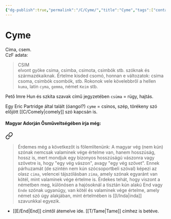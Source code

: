 ```yaml
---
{"dg-publish":true,"permalink":"/C/Cyme/","title":"Cyme","tags":["containstransclusions","formatted🟢"],"created":"2023-10-17T08:28","updated":"2023-10-17T08:28"}
---
```



# Cyme

Cima, csem.  
CzF adata:  
> CSIM  
> elvont gyöke csima, csimba, csimota, csimbók stb. szóknak és származékaiknak. Értelme kisded csomó, honnan e változatok: csima csoma, csimbók csombók, stb. Rokonok vele kövelebbről a hellen `kuma`, latin `cyma`, `gemma`, német `Keim` stb.  

Pető Imre Hun és szkíta szavak című jegyzetében `csüma` = rügy, hajtás.  

Egy Eric Partridge által talált (óangol?) `cyme` = csinos, szép, törékeny szó előjött [[C/Comely\|comely]] szó kapcsán is.  

#### Magyar Adorján Ősműveltségében írja még:  


<div class="transclusion internal-embed is-loaded"><a class="markdown-embed-link" href="/e/end/#jq8z8x" aria-label="Open link"><svg xmlns="http://www.w3.org/2000/svg" width="24" height="24" viewBox="0 0 24 24" fill="none" stroke="currentColor" stroke-width="2" stroke-linecap="round" stroke-linejoin="round" class="svg-icon lucide-link"><path d="M10 13a5 5 0 0 0 7.54.54l3-3a5 5 0 0 0-7.07-7.07l-1.72 1.71"></path><path d="M14 11a5 5 0 0 0-7.54-.54l-3 3a5 5 0 0 0 7.07 7.07l1.71-1.71"></path></svg></a><div class="markdown-embed">



> Érdemes még a következőt is fölemlítenünk: A magyar vég (nem kún) szónak nemcsak valaminek vége értelme van, hanem hosszúság, hossz is, mert mondjuk egy bizonyos hosszúságú vászonra vagy szövetre is, hogy "egy vég vászon", avagy "egy vég szövet". Ennek párhuzamát (de szintén nem kún szócsoportbeli szóval) képezi az olasz `cima`, velencei tájszólásban `zima`, amely szónak egyaránt van kötél, mint valaminek vége értelme is. Érdekes tehát, hogy viszont a németben meg, különösen a hajósoknál a tisztán kún alakú End vagy `Ende` szónak ugyanúgy, van kötél és valaminek vége értelme, amely német szó úgy alakjában, mint értelmében is [[I/Inda\|inda]] szavunkkal egyezik.  


</div></div>

- [[E/End\|End]] címtől átemelve ide. [[T/Tame\|Tame]] címhez is betéve.  